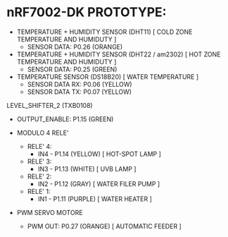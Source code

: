 
# nRF7002-DK PROTOTYPE:

- TEMPERATURE + HUMIDITY SENSOR (DHT11) [ COLD ZONE TEMPERATURE AND HUMIDUTY ]
  - SENSOR DATA: P0.26 (ORANGE)
- TEMPERATURE + HUMIDITY SENSOR (DHT22 / am2302) [ HOT ZONE TEMPERATURE AND HUMIDUTY ]
  - SENSOR DATA: P0.25 (GREEN)
- TEMPERATURE SENSOR (DS18B20) [ WATER TEMPERATURE ]
  - SENSOR DATA RX: P0.06 (YELLOW)
  - SENSOR DATA TX: P0.07 (YELLOW)

LEVEL_SHIFTER_2 (TXB0108)
  - OUTPUT_ENABLE: P1.15 (GREEN)
  - MODULO 4 RELE'
    - RELE' 4: 
      - IN4 - P1.14 (YELLOW) [ HOT-SPOT LAMP ]
    - RELE' 3: 
      - IN3 - P1.13 (WHITE) [ UVB LAMP ]
    - RELE' 2: 
      - IN2 - P1.12 (GRAY) [ WATER FILER PUMP ]
    - RELE' 1: 
      - IN1 - P1.11 (PURPLE) [ WATER HEATER ]

- PWM SERVO MOTORE
  - PWM OUT: P0.27 (ORANGE) [ AUTOMATIC FEEDER ]
